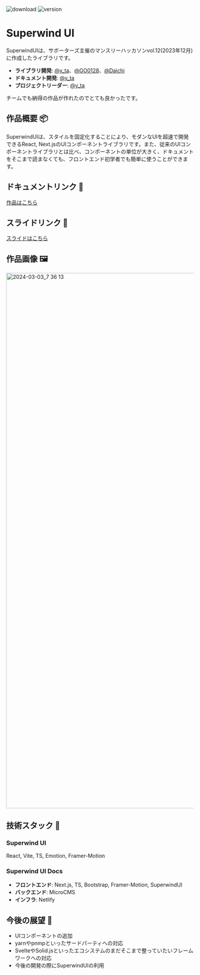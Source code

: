 ![download](https://img.shields.io/npm/dt/superwindui.svg)
![version](https://img.shields.io/npm/v/superwindui.svg)

# Superwind UI
SuperwindUIは、サポーターズ主催のマンスリーハッカソンvol.12(2023年12月)に作成したライブラリです。

- **ライブラリ開発**: [@y_ta](https://github.com/balckowl)、[@GO0128](https://github.com/Go-Morishita)、[@Daichi](https://github.com/daichi0812)
- **ドキュメント開発**: [@y_ta](https://github.com/balckowl)
- **プロジェクトリーダー**: [@y_ta](https://github.com/balckowl)

チームでも納得の作品が作れたのでとても良かったです。

## 作品概要 📦

SuperwindUIは、スタイルを固定化することにより、モダンなUIを超速で開発できるReact, Next.jsのUIコンポーネントライブラリです。また、従来のUIコンポーネントライブラリとは比べ、コンポーネントの単位が大きく、ドキュメントをそこまで読まなくても、フロントエンド初学者でも簡単に使うことができます。

## ドキュメントリンク 🔗
[作品はこちら](https://superwindui.netlify.app/)

## スライドリンク 🔗

[スライドはこちら](https://www.canva.com/design/DAF1Jck09Ys/tEnc28mVacbOqI4Fk3FLeg/view?utm_content=DAF1Jck09Ys&utm_campaign=designshare&utm_medium=link&utm_source=editor)

## 作品画像 🖼️

<img width="1440" alt="2024-03-03_7 36 13" src="https://github.com/balckowl/superwindui/assets/129815120/d48df794-4c4e-4213-b4c0-bf980b188551">

## 技術スタック 🚀

### Superwind UI

React, Vite, TS, Emotion, Framer-Motion

### Superwind UI Docs

- **フロントエンド**: Next.js, TS, Bootstrap, Framer-Motion, SuperwindUI
- **バックエンド**: MicroCMS
- **インフラ**: Netlify

## 今後の展望 🔭

- UIコンポーネントの追加
- yarnやpnmpといったサードパーティへの対応
- SvelteやSolid.jsといったエコシステムのまだそこまで整っていたいフレームワークへの対応
- 今後の開発の際にSuperwindUIの利用





